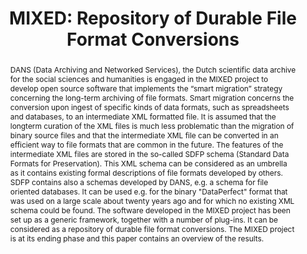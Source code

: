 ---
abstract: DANS (Data Archiving and Networked Services), the Dutch scientific data
  archive for the social sciences and humanities is engaged in the MIXED project to
  develop open source software that implements the “smart migration” strategy concerning
  the long-term archiving of file formats. Smart migration concerns the conversion
  upon ingest of specific kinds of data formats, such as spreadsheets and databases,
  to an intermediate XML formatted file. It is assumed that the longterm curation
  of the XML files is much less problematic than the migration of binary source files
  and that the intermediate XML file can be converted in an efficient way to file
  formats that are common in the future. The features of the intermediate XML files
  are stored in the so-called SDFP schema (Standard Data Formats for Preservation).
  This XML schema can be considered as an umbrella as it contains existing formal
  descriptions of file formats developed by others. SDFP contains also a schemas developed
  by DANS, e.g. a schema for file oriented databases. It can be used e.g. for the
  binary "DataPerfect" format that was used on a large scale about twenty years ago
  and for which no existing XML schema could be found. The software developed in the
  MIXED project has been set up as a generic framework, together with a number of
  plug-ins. It can be considered as a repository of durable file format conversions.
  The MIXED project is at its ending phase and this paper contains an overview of
  the results.
creators:
- René van Horik
- Dirk Roorda
date: null
document_url: https://services.phaidra.univie.ac.at/api/object/o:294015/download
grand_parent: iPRES
institutions: []
keywords:
- san francisco
landing_page_url: https://phaidra.univie.ac.at/o:294015
language: eng
layout: publication
license: CC BY-SA 3.0 AT
notes_url: null
parent: iPRES 2009
publication_type: paper
size: 934883
slides_url: null
source_name: iPRES
stream_url: null
title: 'MIXED: Repository of Durable File Format Conversions'
year: 2009
---